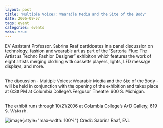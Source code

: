 ```yaml
---
layout: post
title: 'Multiple Voices: Wearable Media and the Site of the Body'
date: 2006-09-07
tags: event
categories: events
tabs: true
---
```


EV Assistant Professor, Sabrina Raaf participates in a panel discussion on technology, fashion and wearable art as part of the &ldquo;Sartorial Flux: The Artist as Techno Fashion Designer&rdquo; exhibition which features the work of eight artists merging clothing with cassette players, lights, LED message displays, and more.<br><br>

The discussion - Multiple Voices: Wearable Media and the Site of the Body - will be held in conjunction with the opening of the exhibition and takes place at 6:30 PM at Columbia College&rsquo;s Ferguson Theatre, 600 S. Michigan.<br><br>

The exhibit runs through 10/21/2006 at Columbia College&rsquo;s A+D Gallery, 619 S. Wabash.

![image](https://www.evl.uic.edu/output/originals/sabrina-2.jpg-srcw.jpg){:style="max-width: 100%"}
Credit: Sabrina Raaf, EVL

